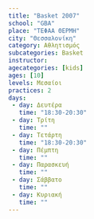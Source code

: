 ```yaml
---
title: "Basket 2007"
school: "GBA"
place: "ΤΕΦΑΑ ΘΕΡΜΗ"
city: "Θεσσαλονίκη"
category: Αθλητισμός
subcategories: Basket
instructor: 
agecategories: [kids]
ages: [10]
levels: Μεσαίοι
practices: 2
days:
 - day: Δευτέρα
   time: "18:30-20:30"
 - day: Τρίτη
   time: ""
 - day: Τετάρτη
   time: "18:30-20:30"
 - day: Πέμπτη
   time: ""
 - day: Παρασκευή
   time: ""
 - day: Σάββατο
   time: ""
 - day: Κυριακή
   time: ""
---
```




